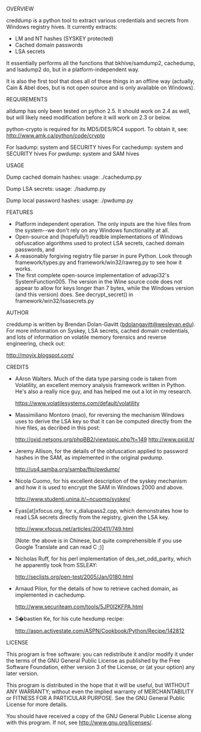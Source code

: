 OVERVIEW

creddump is a python tool to extract various credentials and secrets from
Windows registry hives. It currently extracts:
* LM and NT hashes (SYSKEY protected)
* Cached domain passwords
* LSA secrets

It essentially performs all the functions that bkhive/samdump2,
cachedump, and lsadump2 do, but in a platform-independent way.

It is also the first tool that does all of these things in an offline
way (actually, Cain & Abel does, but is not open source and is only
available on Windows).

REQUIREMENTS

alldump has only been tested on python 2.5. It should work on 2.4 as
well, but will likely need modification before it will work on 2.3 or
below.

python-crypto is required for its MD5/DES/RC4 support. To obtain it,
see: http://www.amk.ca/python/code/crypto

For lsadump: system and SECURITY hives
For cachedump: system and SECURITY hives
For pwdump: system and SAM hives

USAGE

Dump cached domain hashes:
  usage: ./cachedump.py <system hive> <security hive>

Dump LSA secrets:
  usage: ./lsadump.py <system hive> <security hive>

Dump local password hashes:
  usage: ./pwdump.py <system hive> <SAM hive>

FEATURES

* Platform independent operation. The only inputs are the hive files
  from the system--we don't rely on any Windows functionality at all.
* Open-source and (hopefully!) readble implementations of Windows
  obfuscation algorithms used to protect LSA secrets, cached domain
  passwords, and 
* A reasonably forgiving registry file parser in pure Python. Look
  through framework/types.py and framework/win32/rawreg.py to see how it
  works.
* The first complete open-source implementation of advapi32's
  SystemFunction005. The version in the Wine source code does not
  appear to allow for keys longer than 7 bytes, while the Windows
  version (and this version) does. See decrypt_secret() in
  framework/win32/lsasecrets.py

AUTHOR

creddump is written by Brendan Dolan-Gavitt (bdolangavitt@wesleyan.edu).
For more information on Syskey, LSA secrets, cached domain credentials,
and lots of information on volatile memory forensics and reverse
engineering, check out:

http://moyix.blogspot.com/

CREDITS
* AAron Walters. Much of the data type parsing code is taken from
  Volatility, an excellent memory analysis framework written in Python.
  He's also a really nice guy, and has helped me out a lot in my
  research.
  
  https://www.volatilesystems.com/default/volatility

* Massimiliano Montoro (mao), for reversing the mechanism Windows uses
  to derive the LSA key so that it can be computed directly from the
  hive files, as decribed in this post:
  
  http://oxid.netsons.org/phpBB2/viewtopic.php?t=149
  http://www.oxid.it/
  
* Jeremy Allison, for the details of the obfuscation applied to password
  hashes in the SAM, as implemented in the original pwdump.
  
  http://us4.samba.org/samba/ftp/pwdump/

* Nicola Cuomo, for his excellent description of the syskey mechanism
  and how it is used to encrypt the SAM in Windows 2000 and above.

  http://www.studenti.unina.it/~ncuomo/syskey/

* Eyas[at]xfocus.org, for x_dialupass2.cpp, which demonstrates how to
  read LSA secrets directly from the registry, given the LSA key.

  http://www.xfocus.net/articles/200411/749.html

  [Note: the above is in Chinese, but quite comprehensible if you use
   Google Translate and can read C ;)]

* Nicholas Ruff, for his perl implementation of des_set_odd_parity,
  which he apparently took from SSLEAY:

  http://seclists.org/pen-test/2005/Jan/0180.html

* Arnaud Pilon, for the details of how to retrieve cached domain, as
  implemented in cachedump.

  http://www.securiteam.com/tools/5JP0I2KFPA.html

* S�bastien Ke, for his cute hexdump recipe:

  http://aspn.activestate.com/ASPN/Cookbook/Python/Recipe/142812

LICENSE

This program is free software: you can redistribute it and/or modify
it under the terms of the GNU General Public License as published by
the Free Software Foundation, either version 3 of the License, or
(at your option) any later version.

This program is distributed in the hope that it will be useful,
but WITHOUT ANY WARRANTY; without even the implied warranty of
MERCHANTABILITY or FITNESS FOR A PARTICULAR PURPOSE.  See the
GNU General Public License for more details.

You should have received a copy of the GNU General Public License
along with this program.  If not, see <http://www.gnu.org/licenses/>.
